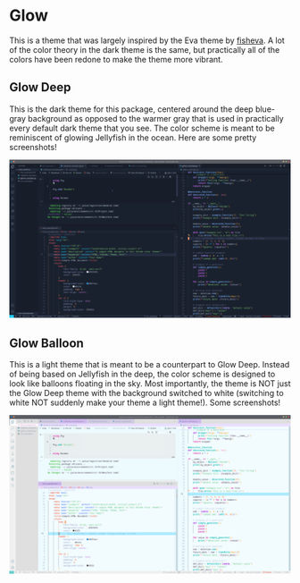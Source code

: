 # Glow

This is a theme that was largely inspired by the Eva theme by 
[fisheva](https://github.com/fisheva/Eva-Theme). A lot of the color theory in the
dark theme is the same, but practically all of the colors have been redone to 
make the theme more vibrant.


## Glow Deep

This is the dark theme for this package, centered around the deep blue-gray background
as opposed to the warmer gray that is used in practically every default dark theme that
you see. The color scheme is meant to be reminiscent of glowing Jellyfish in the ocean.
Here are some pretty screenshots!

![Glow Deep Screenshot](./screenshots/glow_deep_screenshot.png)


## Glow Balloon

This is a light theme that is meant to be a counterpart to Glow Deep. Instead of being
based on Jellyfish in the deep, the color scheme is designed to look like balloons floating
in the sky. Most importantly, the theme is NOT just the Glow Deep theme with the background
switched to white (switching to white NOT suddenly make your theme a light theme!). Some
screenshots!

![Glow Balloons Screenshot](./screenshots/glow_balloons_example.png)

